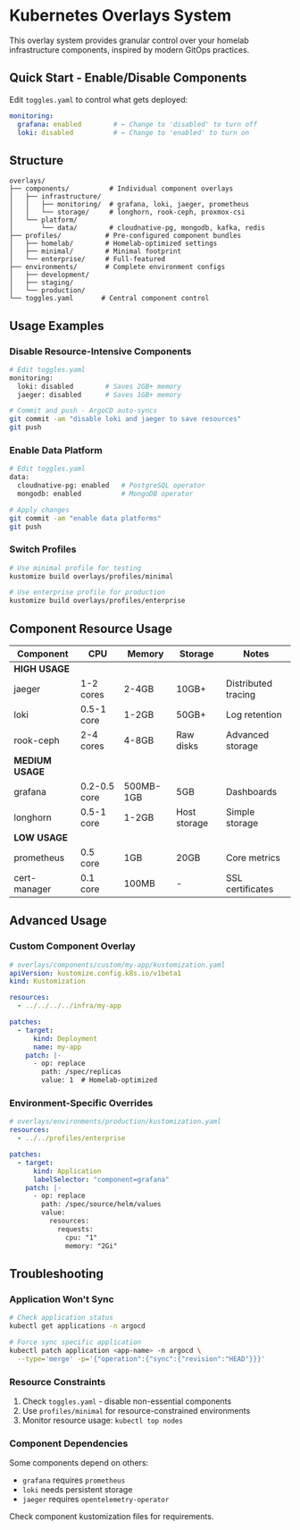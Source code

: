 # Kubernetes Overlays System

This overlay system provides granular control over your homelab infrastructure components, inspired by modern GitOps practices.

## Quick Start - Enable/Disable Components

Edit `toggles.yaml` to control what gets deployed:

```yaml
monitoring:
  grafana: enabled        # ← Change to 'disabled' to turn off
  loki: disabled          # ← Change to 'enabled' to turn on
```

## Structure

```
overlays/
├── components/          # Individual component overlays
│   ├── infrastructure/ 
│   │   ├── monitoring/  # grafana, loki, jaeger, prometheus
│   │   └── storage/     # longhorn, rook-ceph, proxmox-csi
│   └── platform/
│       └── data/        # cloudnative-pg, mongodb, kafka, redis
├── profiles/           # Pre-configured component bundles
│   ├── homelab/        # Homelab-optimized settings
│   ├── minimal/        # Minimal footprint
│   └── enterprise/     # Full-featured
├── environments/       # Complete environment configs
│   ├── development/    
│   ├── staging/        
│   └── production/     
└── toggles.yaml       # Central component control
```

## Usage Examples

### Disable Resource-Intensive Components
```bash
# Edit toggles.yaml
monitoring:
  loki: disabled        # Saves 2GB+ memory
  jaeger: disabled      # Saves 1GB+ memory

# Commit and push - ArgoCD auto-syncs
git commit -am "disable loki and jaeger to save resources"
git push
```

### Enable Data Platform
```bash
# Edit toggles.yaml  
data:
  cloudnative-pg: enabled   # PostgreSQL operator
  mongodb: enabled          # MongoDB operator

# Apply changes
git commit -am "enable data platforms"
git push
```

### Switch Profiles
```bash
# Use minimal profile for testing
kustomize build overlays/profiles/minimal

# Use enterprise profile for production  
kustomize build overlays/profiles/enterprise
```

## Component Resource Usage

| Component | CPU | Memory | Storage | Notes |
|-----------|-----|--------|---------|--------|
| **HIGH USAGE** |
| jaeger | 1-2 cores | 2-4GB | 10GB+ | Distributed tracing |
| loki | 0.5-1 core | 1-2GB | 50GB+ | Log retention |
| rook-ceph | 2-4 cores | 4-8GB | Raw disks | Advanced storage |
| **MEDIUM USAGE** |
| grafana | 0.2-0.5 core | 500MB-1GB | 5GB | Dashboards |
| longhorn | 0.5-1 core | 1-2GB | Host storage | Simple storage |
| **LOW USAGE** |
| prometheus | 0.5 core | 1GB | 20GB | Core metrics |
| cert-manager | 0.1 core | 100MB | - | SSL certificates |

## Advanced Usage

### Custom Component Overlay
```yaml
# overlays/components/custom/my-app/kustomization.yaml
apiVersion: kustomize.config.k8s.io/v1beta1
kind: Kustomization

resources:
  - ../../../../infra/my-app

patches:
  - target:
      kind: Deployment
      name: my-app
    patch: |-
      - op: replace
        path: /spec/replicas
        value: 1  # Homelab-optimized
```

### Environment-Specific Overrides
```yaml
# overlays/environments/production/kustomization.yaml
resources:
  - ../../profiles/enterprise

patches:
  - target:
      kind: Application
      labelSelector: "component=grafana"
    patch: |-
      - op: replace
        path: /spec/source/helm/values
        value:
          resources:
            requests:
              cpu: "1"
              memory: "2Gi"
```

## Troubleshooting

### Application Won't Sync
```bash
# Check application status
kubectl get applications -n argocd

# Force sync specific application
kubectl patch application <app-name> -n argocd \
  --type='merge' -p='{"operation":{"sync":{"revision":"HEAD"}}}'
```

### Resource Constraints
1. Check `toggles.yaml` - disable non-essential components
2. Use `profiles/minimal` for resource-constrained environments
3. Monitor resource usage: `kubectl top nodes`

### Component Dependencies
Some components depend on others:
- `grafana` requires `prometheus`
- `loki` needs persistent storage
- `jaeger` requires `opentelemetry-operator`

Check component kustomization files for requirements.